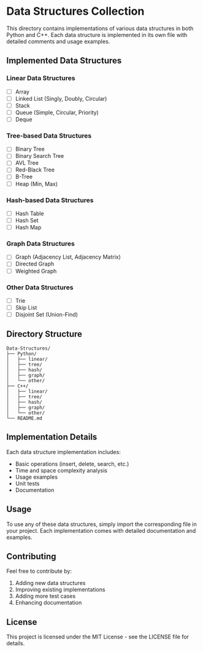 # Data Structures Collection

This directory contains implementations of various data structures in both Python and C++. Each data structure is implemented in its own file with detailed comments and usage examples.

## Implemented Data Structures

### Linear Data Structures
- [ ] Array
- [ ] Linked List (Singly, Doubly, Circular)
- [ ] Stack
- [ ] Queue (Simple, Circular, Priority)
- [ ] Deque

### Tree-based Data Structures
- [ ] Binary Tree
- [ ] Binary Search Tree
- [ ] AVL Tree
- [ ] Red-Black Tree
- [ ] B-Tree
- [ ] Heap (Min, Max)

### Hash-based Data Structures
- [ ] Hash Table
- [ ] Hash Set
- [ ] Hash Map

### Graph Data Structures
- [ ] Graph (Adjacency List, Adjacency Matrix)
- [ ] Directed Graph
- [ ] Weighted Graph

### Other Data Structures
- [ ] Trie
- [ ] Skip List
- [ ] Disjoint Set (Union-Find)

## Directory Structure

```
Data-Structures/
├── Python/
│   ├── linear/
│   ├── tree/
│   ├── hash/
│   ├── graph/
│   └── other/
├── C++/
│   ├── linear/
│   ├── tree/
│   ├── hash/
│   ├── graph/
│   └── other/
└── README.md
```

## Implementation Details

Each data structure implementation includes:
- Basic operations (insert, delete, search, etc.)
- Time and space complexity analysis
- Usage examples
- Unit tests
- Documentation

## Usage

To use any of these data structures, simply import the corresponding file in your project. Each implementation comes with detailed documentation and examples.

## Contributing

Feel free to contribute by:
1. Adding new data structures
2. Improving existing implementations
3. Adding more test cases
4. Enhancing documentation

## License

This project is licensed under the MIT License - see the LICENSE file for details. 